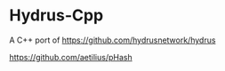 # Hydrus-Cpp
 A C++ port of https://github.com/hydrusnetwork/hydrus

https://github.com/aetilius/pHash
